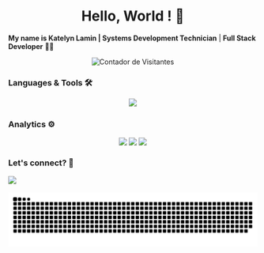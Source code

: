 <h1 align="center">  Hello, World ! 👋</h1>

<p align="center">

   <strong>My name is Katelyn Lamin |  Systems Development Technician</strong> | <strong>Full Stack Developer</strong> 👩‍💻
</p>

<div align="center"> <img src="https://estruyf-github.azurewebsites.net/api/VisitorHit?user=Katlamin&repo=Katlamin&countColor=blue" alt="Contador de Visitantes" /> </div>

### Languages & Tools 🛠  
<p align="center">
  <img src="https://skillicons.dev/icons?i=python,html,github,vscode,css" />
</p>

### Analytics ⚙️
<!-- STATS + STREAK -->
<div align="center"> <!-- Línguas mais usadas --> <img height="160" src="https://github-readme-stats.vercel.app/api/top-langs/?username=Katlamin&layout=compact&langs_count=8&theme=tokyonight&count_private=true"/> <!-- Estatísticas de commits (contribuições) --> <img height="160" src="https://github-readme-streak-stats.herokuapp.com/?user=Katlamin&hide_border=true&theme=tokyonight"/> <!-- Estatísticas gerais --> <img height="160" src="https://github-readme-stats.vercel.app/api?username=Katlamin&show_icons=true&count_private=true&theme=tokyonight"/> </div>

### Let's connect? 🤝 
<a href="katelyn.faria@gmail.com"><img src="https://img.shields.io/badge/Gmail-D14836?style=for-the-badge&logo=gmail&logoColor=white"/></a>                                                                        <p align="center">
  <img src="https://raw.githubusercontent.com/platane/snk/output/github-contribution-grid-snake.svg" alt="snake" />
</p>
